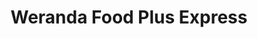 ---
title: "Weranda Food Plus Express"
url: /croydon/weranda-food-plus-express/
shop: Lebensmittel
---
